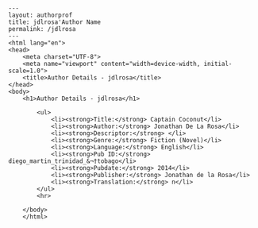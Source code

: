 
    ---
    layout: authorprof
    title: jdlrosa'Author Name 
    permalink: /jdlrosa
    ---
    <html lang="en">
    <head>
        <meta charset="UTF-8">
        <meta name="viewport" content="width=device-width, initial-scale=1.0">
        <title>Author Details - jdlrosa</title>
    </head>
    <body>
        <h1>Author Details - jdlrosa</h1>
        
            <ul>
                <li><strong>Title:</strong> Captain Coconut</li>
                <li><strong>Author:</strong> Jonathan De La Rosa</li>
                <li><strong>Descriptor:</strong> </li>
                <li><strong>Genre:</strong> Fiction (Novel)</li>
                <li><strong>Language:</strong> English</li>
                <li><strong>Pub ID:</strong> diego_martin_trinidad_&¬†tobago</li>
                <li><strong>Pubdate:</strong> 2014</li>
                <li><strong>Publisher:</strong> Jonathan de la Rosa</li>
                <li><strong>Translation:</strong> n</li>
            </ul>
            <hr>
            
        </body>
        </html>
        